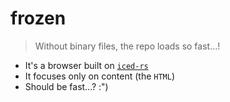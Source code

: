 # frozen

> Without binary files, the repo loads so fast...!

- It's a browser built on [`iced-rs`](https://github.com/iced-rs/iced)  
- It focuses only on content (the `HTML`)
- Should be fast...? :")
